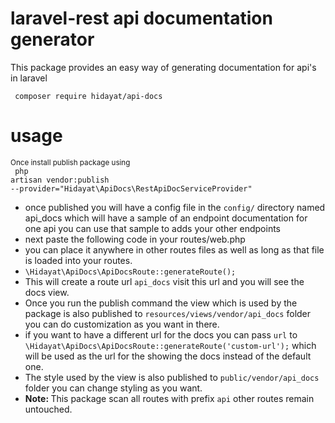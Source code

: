 # laravel-rest api documentation generator
This package  provides an easy way of generating documentation
for api's in laravel
<br>

<code> composer require hidayat/api-docs </code>

# usage 
<small>Once install publish package using </small>
<br>
<code>
php artisan vendor:publish --provider="Hidayat\ApiDocs\RestApiDocServiceProvider"
</code> 
- once published you will have a config file in the `config/` directory
named api_docs which will have a sample of an endpoint documentation
for  one api you can use that sample to adds your other endpoints
- next paste the following code in your routes/web.php
- you can place it anywhere in other routes files as well as long as that file is loaded into your routes. 
- <code>\Hidayat\ApiDocs\ApiDocsRoute::generateRoute();</code>
- This will create a route url  `api_docs` visit this url and you 
will see the docs view.
- Once you run the publish command the view which is used by the package
is also published to `resources/views/vendor/api_docs` folder
you can do customization as you want in there.
- if you want to have a different url for the docs you can pass `url` to
  `\Hidayat\ApiDocs\ApiDocsRoute::generateRoute('custom-url');`
which will be used as the url for the showing the docs instead of 
the default one.
- The style used by the view is also published to `public/vendor/api_docs`
folder you can change styling as you want.
- <b>Note: </b> This package scan all routes with prefix `api`
other routes remain untouched.
